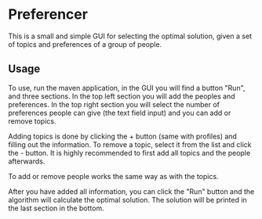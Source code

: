# Preferencer

This is a small and simple GUI for selecting the optimal solution, given a set of topics and preferences of a group of people.

## Usage
To use, run the maven application, in the GUI you will find a button "Run", and three sections. 
In the top left section you will add the peoples and preferences.
In the top right section you will select the number of preferences people can give (the text field input) and you can add or remove topics.

Adding topics is done by clicking the + button (same with profiles) and filling out the information.
To remove a topic, select it from the list and click the - button.
It is highly recommended to first add all topics and the people afterwards.

To add or remove people works the same way as with the topics.

After you have added all information, you can click the "Run" button and the algorithm will calculate the optimal solution.
The solution will be printed in the last section in the bottom.
